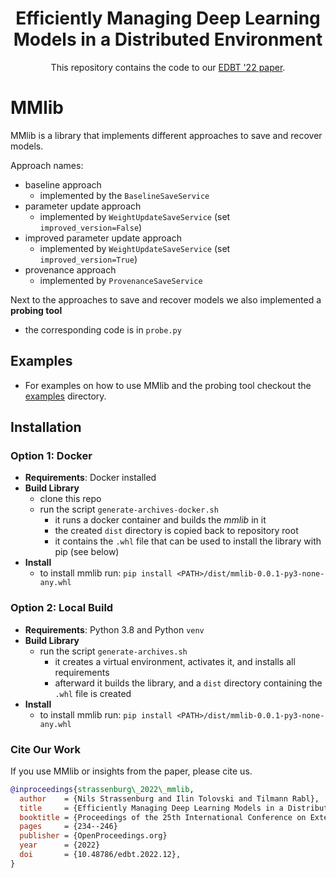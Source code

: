 <h1 align="center">Efficiently Managing Deep Learning Models in a Distributed Environment </h1>
<p align="center">This repository contains the code to our <a href="https://openproceedings.org/2022/conf/edbt/paper-60.pdf"> EDBT '22 paper<a/>.<p/>


# MMlib

MMlib is a library that implements different approaches to save and recover models.

Approach names:
- baseline approach 
    - implemented by the `BaselineSaveService`
- parameter update approach 
    - implemented by `WeightUpdateSaveService` (set `improved_version=False`)
- improved parameter update approach 
    - implemented by `WeightUpdateSaveService` (set `improved_version=True`)
- provenance approach
    - implemented by `ProvenanceSaveService`
    
Next to the approaches to save and recover models we also implemented a **probing tool**
- the corresponding code is in `probe.py`

## Examples

- For examples on how to use MMlib and the probing tool checkout the [examples](examples) directory.
    
## Installation

### Option 1: Docker

- **Requirements**: Docker installed
- **Build Library**
    - clone this repo
    - run the script `generate-archives-docker.sh`
        - it runs a docker container and builds the *mmlib* in it
        - the created `dist` directory is copied back to repository root
        - it contains the `.whl` file that can be used to install the library with pip (see below)
- **Install**
    - to install mmlib run: `pip install <PATH>/dist/mmlib-0.0.1-py3-none-any.whl`

### Option 2: Local Build

- **Requirements**: Python 3.8 and Python `venv`
- **Build Library**
    - run the script `generate-archives.sh`
        - it creates a virtual environment, activates it, and installs all requirements
        - afterward it builds the library, and a `dist` directory containing the `.whl` file is created
- **Install**
    - to install mmlib run: `pip install <PATH>/dist/mmlib-0.0.1-py3-none-any.whl`


### Cite Our Work
If you use MMlib or insights from the paper, please cite us.

```bibtex
@inproceedings{strassenburg\_2022\_mmlib,
  author    = {Nils Strassenburg and Ilin Tolovski and Tilmann Rabl},
  title     = {Efficiently Managing Deep Learning Models in a Distributed Environment},
  booktitle = {Proceedings of the 25th International Conference on Extending Database Technology (EDBT 2022) Edinburgh, UK, March 29 - April 1},
  pages     = {234--246}
  publisher = {OpenProceedings.org}
  year      = {2022}
  doi       = {10.48786/edbt.2022.12},
}
```
